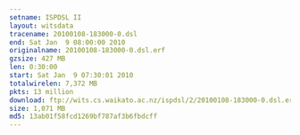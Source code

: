 ```yaml
---
setname: ISPDSL II
layout: witsdata
tracename: 20100108-183000-0.dsl
end: Sat Jan  9 08:00:00 2010
originalname: 20100108-183000-0.dsl.erf
gzsize: 427 MB
len: 0:30:00
start: Sat Jan  9 07:30:01 2010
totalwirelen: 7,372 MB
pkts: 13 million
download: ftp://wits.cs.waikato.ac.nz/ispdsl/2/20100108-183000-0.dsl.erf.gz
size: 1,071 MB
md5: 13ab01f58fcd1269bf787af3b6fbdcff
---
```

